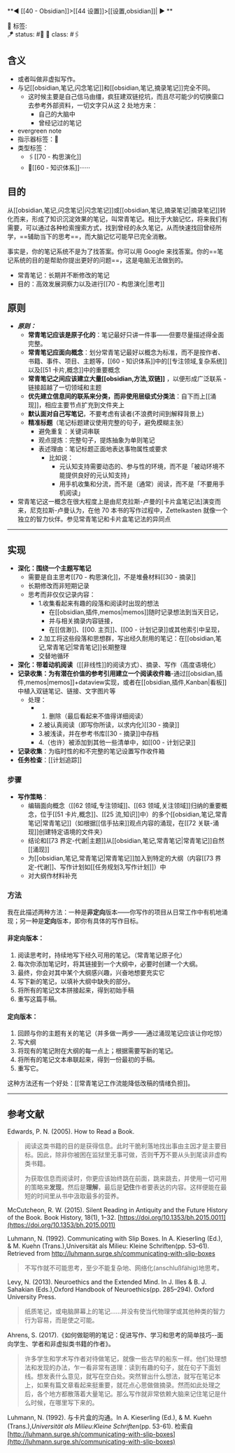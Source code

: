 **◀️ [[40 - Obsidian]]>[[44 设置]]>[[设置,obsidian]]| ▶️ **

🧩 标签:  
🪁 status: #🎄
🎏 class: #🖇️


## 含义
- 或者叫做非虚拟写作。
- 与记[[obsidian,笔记,闪念笔记]]和[[obsidian,笔记,摘录笔记]]完全不同。
	- 这时候主要是自己信马由缰，疯狂建双链挖坑，而且尽可能少的切换窗口去参考外部资料，一切文字只从这 2 处地方来：
	    - 自己的大脑中
	    - 曾经记过的笔记
- evergreen note
- 指示器标签：🎄
- 类型标签：
	- 🖇️[[70 - 构思演化]]
	- 📇[[60 - 知识体系]]······

## 目的
从[[obsidian,笔记,闪念笔记|闪念笔记]]或[[obsidian,笔记,摘录笔记|摘录笔记]]转化而来，形成了知识沉淀效果的笔记，叫常青笔记。相比于大脑记忆，将来我们有需要，可以通过各种检索搜索方式，找到曾经的永久笔记，从而快速找回曾经所学，==辅助当下的思考==，而大脑记忆可能早已完全消散。

事实是，你的笔记系统不是为了找答案。你可以用 Google 来找答案。你的==笔记系统的目的是帮助你提出更好的问题==，这是电脑无法做到的。

- 常青笔记：长期并不断修改的笔记
- 目的：高效发展洞察力以及进行[[70 - 构思演化|思考]]

## 原则
- ***原则：***
	- **常青笔记应该是原子化的**：笔记最好只讲一件事——但要尽量描述得全面完整。
	- **常青笔记应面向概念**：划分常青笔记最好以概念为标准，而不是按作者、书籍、事件、项目、主题等，[[60 - 知识体系]]中的[[专注领域,复杂系统]]以及[[51 卡片,概念]]中的重要概念
	- **常青笔记之间应该建立大量[[obsidian,方法,双链]]** ，以便形成广泛联系
			- 链接超越了一切领域和主题
	- **优先建立信息间的联系来分类，而非使用层级式分类法**：自下而上[[涌现]]，相应主要节点扩充到文件夹上
	- **默认面对自己写笔记**，不要考虑有读者(不浪费时间到解释背景上)
	- **精准标题**（笔记标题建议使用完整的句子，避免模糊主张）
		- 避免重复：关键词串联
		- 观点提炼：完整句子，提炼抽象为单则笔记
		- 表述理由：笔记标题正面地表达事物属性或要求
			- 比如说：
				- 元认知支持需要动态的、参与性的环境，而不是「被动环境不能提供良好的元认知支持」
				- 用手机收集和分流，而不是（通常）阅读，而不是「不要用手机阅读」
- 常青笔记这一概念在很大程度上是由尼克拉斯-卢曼的[卡片盒笔记法]演变而来，尼克拉斯-卢曼认为，在他 70 本书的写作过程中，Zettelkasten 就像一个独立的智力伙伴。参见常青笔记和卡片盒笔记法的异同点

---

## 实现
- **深化：围绕一个主题写笔记**
	- 需要是自主思考[[70 - 构思演化]]，不是堆叠材料[[30 - 摘录]]
	- 长期修改而非短期记录
	- 思考而非仅仅记录内容：
		- 1.收集看起来有趣的段落和阅读时出现的想法
			- 在[[obsidian,插件,memos|memos]]随时记录想法到当天日记，
			- 并与相关摘录内容链接，
			- 在[[信渺]]、[[00. 主页]]、[[00 - 计划记录]]或其他索引中呈现，
		- 2.加工将这些段落和思想群，写出经久耐用的笔记：在[[obsidian,笔记,常青笔记|常青笔记]]长期整理
		- 交替地循环
- **深化：带着动机阅读**（[[非线性]]的阅读方式）、摘录、写作（高度语境化）
- **记录收集：为有潜在价值的参考引用建立一个阅读收件箱**-通过[[obsidian,插件,memos|memos]]+dataview实现，或者在[[obsidian,插件,Kanban|看板]]中植入双链笔记、链接、文字图片等
	- 处理：
		- 1. 删除（最后看起来不值得详细阅读）
		- 2.被认真阅读（即写你所读，以求内化)[[30 - 摘录]]
		- 3.被浅读，并在参考书库[[30 - 摘录]]中存档  
		- 4.（也许）被添加到其他一些清单中，如[[00 - 计划记录]]
- **记录收集**：为临时性的和不完整的笔记设置写作收件箱
- **任务检查**：[[计划追踪]]

### 步骤
- **写作策略**：
	- 编辑面向概念（[[62 领域,专注领域]]、[[63 领域,关注领域]]归纳的重要概念，位于[[51 卡片,概念]]、[[25 流,知识]]中）的多个[[obsidian,笔记,常青笔记|常青笔记]]（如根据[[信手拈来]]观点内容的涌现，在[[72 关联-涌现]]创建特定语境的文件夹）
	- 结论和[[73 界定-代谢|主题]]从[[obsidian,笔记,常青笔记|常青笔记]]自然[[涌现]]
	- 为[[obsidian,笔记,常青笔记|常青笔记]]加入到特定的大纲（内容[[73 界定-代谢]]、写作计划如[[任务规划3,写作计划]]）中
	- 对大纲作材料补充

### 方法
我在此描述两种方法：一种是**非定向**版本——你写作的项目从日常工作中有机地涌现；另一种是**定向**版本，即你有具体的写作目标。

#### 非定向版本：

1. 阅读思考时，持续地写下经久可用的笔记。（常青笔记原子化）
2. 每次你添加笔记时，将其链接到一个大纲中，必要时创建一个大纲。
3. 最终，你会对其中某个大纲感兴趣，兴奋地想要充实它
4. 写下新的笔记，以填补大纲中缺失的部分。
5. 将所有的笔记文本拼接起来，得到初始手稿
6. 重写这篇手稿。

#### 定向版本：

1. 回顾与你的主题有关的笔记（并多做一两步——通过涌现笔记应该让你吃惊）
2. 写大纲
3. 将现有的笔记附在大纲的每一点上；根据需要写新的笔记。
4. 将所有的笔记文本串联起来，得到一份最初的手稿。
5. 重写它。

这种方法还有一个好处：[[常青笔记工作流能降低改稿的情绪负担]]。


---

## 参考文献

Edwards, P. N. (2005). How to Read a Book.

> 阅读这类书籍的目的是获得信息。此时干脆利落地找出事由主因才是主要目标。因此，除非你被困在监狱里无事可做，否则**千万**不要从头到尾读非虚构类书籍。
>
> 为获取信息而阅读时，你更应该始终跳在前面，跳来跳去，并使用一切可用的策略来**发现**，然后是**理解**，最后是**记住**作者要表达的内容。这样便能在最短的时间里从书中汲取最多的营养。

McCutcheon, R. W. (2015). Silent Reading in Antiquity and the Future History of the Book. Book History, 18(1), 1–32. [https://doi.org/10.1353/bh.2015.0011](https://doi.org/10.1353/bh.2015.0011)

Luhmann, N. (1992). Communicating with Slip Boxes. In A. Kieserling (Ed.), & M. Kuehn (Trans.),Universität als Milieu: Kleine Schriften(pp. 53–61). Retrieved from http://luhmann.surge.sh/communicating-with-slip-boxes

>不写作就不可能思考，至少不能复杂地、网络化(anschlußfähig)地思考。

Levy, N. (2013). Neuroethics and the Extended Mind. In J. Illes & B. J. Sahakian (Eds.),Oxford Handbook of Neuroethics(pp. 285–294). Oxford University Press.

>纸质笔记，或电脑屏幕上的笔记……并没有使当代物理学或其他种类的智力行为容易，而是使之可能。

Ahrens, S. (2017).《如何做聪明的笔记：促进写作、学习和思考的简单技巧--面向学生、学者和非虚拟类书籍的作者》。

> 许多学生和学术写作者对待做笔记，就像一些古早的船东一样。他们处理想法和发现的办法，乍一看非常有道理：读到有趣的句子，就在句子下面划线。想发表什么意见，就写在空白处。突然冒出什么想法，就写在笔记本上，如果有篇文章看起来挺重要，就花点心思做做摘录。然而如此处理之后，各个地方都散落着大量笔记。那么写作就非常依赖大脑来记住笔记是什么时候，在哪里写下来的。

Luhmann, N. (1992). 与卡片盒的沟通。In A. Kieserling (Ed.), & M. Kuehn (Trans.),*Universität als Milieu:Kleine Schriften*(pp. 53-61). 检索自 [http://luhmann.surge.sh/communicating-with-slip-boxes](http://luhmann.surge.sh/communicating-with-slip-boxes)
